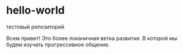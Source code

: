 # hello-world
тестовый репозиторий


Всем привет!
Это более локаничная ветка развития. В которой мы будем изучать прогрессивное общение.
